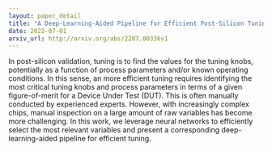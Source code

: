 ```yaml
---
layout: paper_detail
title: "A Deep-Learning-Aided Pipeline for Efficient Post-Silicon Tuning"
date: 2022-07-01
arxiv_url: http://arxiv.org/abs/2207.00336v1
---
```


In post-silicon validation, tuning is to find the values for the tuning knobs, potentially as a function of process parameters and/or known operating conditions. In this sense, an more efficient tuning requires identifying the most critical tuning knobs and process parameters in terms of a given figure-of-merit for a Device Under Test (DUT). This is often manually conducted by experienced experts. However, with increasingly complex chips, manual inspection on a large amount of raw variables has become more challenging. In this work, we leverage neural networks to efficiently select the most relevant variables and present a corresponding deep-learning-aided pipeline for efficient tuning.
